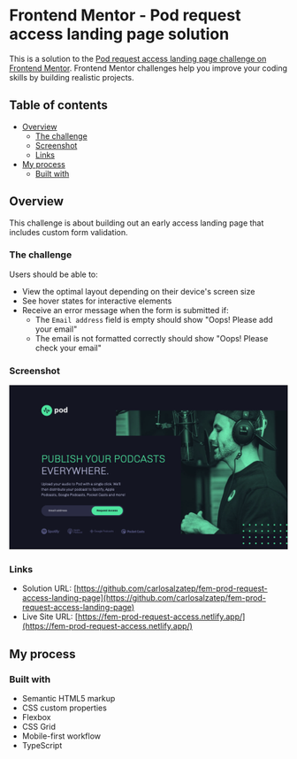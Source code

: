# Frontend Mentor - Pod request access landing page solution

This is a solution to the [Pod request access landing page challenge on Frontend Mentor](https://www.frontendmentor.io/challenges/pod-request-access-landing-page-eyTmdkLSG). Frontend Mentor challenges help you improve your coding skills by building realistic projects.

## Table of contents

- [Overview](#overview)
  - [The challenge](#the-challenge)
  - [Screenshot](#screenshot)
  - [Links](#links)
- [My process](#my-process)
  - [Built with](#built-with)

## Overview
This challenge is about building out an early access landing page that includes custom form validation.
### The challenge

Users should be able to:

- View the optimal layout depending on their device's screen size
- See hover states for interactive elements
- Receive an error message when the form is submitted if:
  - The `Email address` field is empty should show "Oops! Please add your email"
  - The email is not formatted correctly should show "Oops! Please check your email"

### Screenshot

![screenshot-1](./screenshots/screenshot-1.png)


### Links

- Solution URL: [https://github.com/carlosalzatep/fem-prod-request-access-landing-page](https://github.com/carlosalzatep/fem-prod-request-access-landing-page)
- Live Site URL: [https://fem-prod-request-access.netlify.app/](https://fem-prod-request-access.netlify.app/)

## My process

### Built with

- Semantic HTML5 markup
- CSS custom properties
- Flexbox
- CSS Grid
- Mobile-first workflow
- TypeScript
